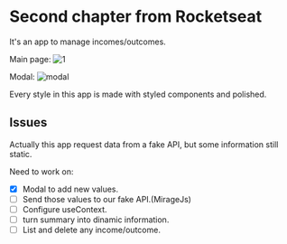 # Second chapter from Rocketseat

It's an app to manage incomes/outcomes.

Main page:
![1](https://user-images.githubusercontent.com/57713413/126832389-a5dc330e-7b8f-4cc5-b714-83e2afb443bb.png)

Modal:
![modal](https://user-images.githubusercontent.com/57713413/126832460-9617c597-fb6f-4f88-aad9-a47a53d9bbbb.png)


Every style in this app is made with styled components and polished.

## Issues

Actually this app request data from a fake API, but some information still static.

Need to work on:

- [x] Modal to add new values.
- [ ] Send those values to our fake API.(MirageJs)
- [ ] Configure useContext.
- [ ] turn summary into dinamic information.
- [ ] List and delete any income/outcome.
